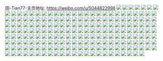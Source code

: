 田-Tian77-主页地址: https://weibo.com/u/5044822998 
![](https://wx4.sinaimg.cn/mw2000/005vpyUSly1h99d2hatxjj31hc0u0k4w.jpg) 
![](https://wx4.sinaimg.cn/mw2000/005vpyUSly1h99d2ifoybj31hc0u018x.jpg) 
![](https://wx4.sinaimg.cn/mw2000/005vpyUSly1h94qsjfgs1j31o02804qq.jpg) 
![](https://wx4.sinaimg.cn/mw2000/005vpyUSly1h7js4bn5lrj31o0280qv5.jpg) 
![](https://wx4.sinaimg.cn/mw2000/005vpyUSly1h7js4ca6rij31o0280u0x.jpg) 
![](https://wx4.sinaimg.cn/mw2000/005vpyUSly1h79u7ybc0aj31g20zjdom.jpg) 
![](https://wx4.sinaimg.cn/mw2000/005vpyUSly1h6obh8orw6j31o0280jxa.jpg) 
![](https://wx4.sinaimg.cn/mw2000/005vpyUSly1h6b7lzmsjlj32bv2bvarh.jpg) 
![](https://wx4.sinaimg.cn/mw2000/005vpyUSly1h5iaa6rzexj30qo0zkwkd.jpg) 
![](https://wx4.sinaimg.cn/mw2000/005vpyUSly1h3zp3hxwhej30ku0rswkw.jpg) 
![](https://wx4.sinaimg.cn/mw2000/005vpyUSly1h1l2wl6pm7j33342bce84.jpg) 
![](https://wx4.sinaimg.cn/mw2000/005vpyUSly1h1l2z6snmrj32y0205e83.jpg) 
![](https://wx4.sinaimg.cn/mw2000/005vpyUSly1h16uu1m12qj30mu0un7b0.jpg) 
![](https://wx4.sinaimg.cn/mw2000/005vpyUSly1gzd8y5972oj31o0280hdt.jpg) 
![](https://wx4.sinaimg.cn/mw2000/005vpyUSly1gzd8y3u8zgj31o0280hdt.jpg) 
![](https://wx4.sinaimg.cn/mw2000/005vpyUSly1gzcalecanpj31o02807wh.jpg) 
![](https://wx4.sinaimg.cn/mw2000/005vpyUSly1gz0m0ha5izj31o0280x6q.jpg) 
![](https://wx4.sinaimg.cn/mw2000/005vpyUSly1gz0ly46x21j31o0280x6q.jpg) 
![](https://wx4.sinaimg.cn/mw2000/005vpyUSly1gyuvj2o727j31o0280x6q.jpg) 
![](https://wx4.sinaimg.cn/mw2000/005vpyUSly1gy8h1bz0w8j34g02yokjr.jpg) 
![](https://wx4.sinaimg.cn/mw2000/005vpyUSly1guol6iflzrj61o0280kjl02.jpg) 
![](https://wx4.sinaimg.cn/mw2000/005vpyUSly1gu87reuaivj61o0280kjl02.jpg) 
![](https://wx4.sinaimg.cn/mw2000/005vpyUSly1gu29eqo295j33402c07wh.jpg) 
![](https://wx4.sinaimg.cn/mw2000/005vpyUSly1gtte56fzm5j31o4340b2a.jpg) 
![](https://wx4.sinaimg.cn/mw2000/005vpyUSly1gtte5dei5bj31ki3407wi.jpg) 
![](https://wx4.sinaimg.cn/mw2000/005vpyUSly1gtnqqfp2zzj31o0280npd.jpg) 
![](https://wx4.sinaimg.cn/mw2000/005vpyUSly1gtnqqhwttmj31b42r0hdt.jpg) 
![](https://wx4.sinaimg.cn/mw2000/005vpyUSly1gtnqql0tiej31o0280kjm.jpg) 
![](https://wx4.sinaimg.cn/mw2000/005vpyUSly1gtnqqmujltj31qv2nqb2a.jpg) 
![](https://wx4.sinaimg.cn/mw2000/005vpyUSly1gtnqtmvr2rj31sc2dskjl.jpg) 
![](https://wx4.sinaimg.cn/mw2000/005vpyUSly1gse4mtxqklj30mz0mm0vv.jpg) 
![](https://wx4.sinaimg.cn/mw2000/005vpyUSly1gs57ztgrxhj31o02807wi.jpg) 
![](https://wx4.sinaimg.cn/mw2000/005vpyUSly1gs5800jvtqj31o02804qq.jpg) 
![](https://wx4.sinaimg.cn/mw2000/005vpyUSly1gs1r2y1cpxj31o0280kjl.jpg) 
![](https://wx4.sinaimg.cn/mw2000/005vpyUSly1gs1r2x2nu2j31o0280hdt.jpg) 
![](https://wx4.sinaimg.cn/mw2000/005vpyUSly1grzlun2k6nj31o0280u0x.jpg) 
![](https://wx4.sinaimg.cn/mw2000/005vpyUSly1grmg0rbfn6j31sc2dsu0x.jpg) 
![](https://wx4.sinaimg.cn/mw2000/005vpyUSly1grmg0z1xrlj32c0340x6r.jpg) 
![](https://wx4.sinaimg.cn/mw2000/005vpyUSly1gr8u7051mnj31o0280hdt.jpg) 
![](https://wx4.sinaimg.cn/mw2000/005vpyUSly1gr8u6zk8a2j31o0280kjl.jpg) 
![](https://wx4.sinaimg.cn/mw2000/005vpyUSly1gr8u6yjkt4j31o02804qp.jpg) 
![](https://wx4.sinaimg.cn/mw2000/005vpyUSly1gr8u6wrpm1j31o0280hdt.jpg) 
![](https://wx4.sinaimg.cn/mw2000/005vpyUSly1gr6gxwqtmxj31r4340hdt.jpg) 
![](https://wx4.sinaimg.cn/mw2000/005vpyUSly1gr6gya94hsj33402c0u0x.jpg) 
![](https://wx4.sinaimg.cn/mw2000/005vpyUSly1gr6gxuq4dlj31fe3407wh.jpg) 
![](https://wx4.sinaimg.cn/mw2000/005vpyUSly1gr6gy252uyj32c0340b2b.jpg) 
![](https://wx4.sinaimg.cn/mw2000/005vpyUSly1gr6gxyzhfuj33402c0e81.jpg) 
![](https://wx4.sinaimg.cn/mw2000/005vpyUSly1gr6gy4ngsyj31q9340hdt.jpg) 
![](https://wx4.sinaimg.cn/mw2000/005vpyUSly1gr6h3ildbnj326533onpd.jpg) 
![](https://wx4.sinaimg.cn/mw2000/005vpyUSly1gr6h3gmnw8j32sl29be81.jpg) 
![](https://wx4.sinaimg.cn/mw2000/005vpyUSly1gr6h3ezr94j31a02o4khp.jpg) 
![](https://wx4.sinaimg.cn/mw2000/005vpyUSly1gqw8kneivaj33402c04qr.jpg) 
![](https://wx4.sinaimg.cn/mw2000/005vpyUSly1gqfnal6eudj32c03404qr.jpg) 
![](https://wx4.sinaimg.cn/mw2000/005vpyUSly1gqfmvve9ogj32pf340npf.jpg) 
![](https://wx4.sinaimg.cn/mw2000/005vpyUSly1gqfmvwbgl9j32c0340hdt.jpg) 
![](https://wx4.sinaimg.cn/mw2000/005vpyUSly1gqfmw0bysaj32c03401l0.jpg) 
![](https://wx4.sinaimg.cn/mw2000/005vpyUSly1gqfmvtsbsqj31o02807wi.jpg) 
![](https://wx4.sinaimg.cn/mw2000/005vpyUSly1gqi485f6uej32bz2bzx6q.jpg) 
![](https://wx4.sinaimg.cn/mw2000/005vpyUSly1gqfmvr16cwj32c0340hdt.jpg) 
![](https://wx4.sinaimg.cn/mw2000/005vpyUSly1gqi4864milj32c0340u0x.jpg) 
![](https://wx4.sinaimg.cn/mw2000/005vpyUSly1gqi486wdqcj32c02c04qq.jpg) 
![](https://wx4.sinaimg.cn/mw2000/005vpyUSly1gq8oynfcjxj32c0340qv5.jpg) 
![](https://wx4.sinaimg.cn/mw2000/005vpyUSly1gq8oyqb34zj32c0340kjl.jpg) 
![](https://wx4.sinaimg.cn/mw2000/005vpyUSly1gq6lr5pg8hj31o02804qq.jpg) 
![](https://wx4.sinaimg.cn/mw2000/005vpyUSly1gq6lr3wfobj31u02ufwt3.jpg) 
![](https://wx4.sinaimg.cn/mw2000/005vpyUSly1gq4lc2bu4xj32c0340kjp.jpg) 
![](https://wx4.sinaimg.cn/mw2000/005vpyUSly1gq4kiv2wx7j32c0340hdx.jpg) 
![](https://wx4.sinaimg.cn/mw2000/005vpyUSly1gq4l1pcfbwj32c0340npj.jpg) 
![](https://wx4.sinaimg.cn/mw2000/005vpyUSly1gq4kix1mubj32c0340b2d.jpg) 
![](https://wx4.sinaimg.cn/mw2000/005vpyUSly1gq4l1mmfqej32c02yahdy.jpg) 
![](https://wx4.sinaimg.cn/mw2000/005vpyUSly1gq4leeg94nj32c0340b2f.jpg) 
![](https://wx4.sinaimg.cn/mw2000/005vpyUSly1gpya9hes77j31o0280e82.jpg) 
![](https://wx4.sinaimg.cn/mw2000/005vpyUSly1gpya9d9be1j31o0280b2a.jpg) 
![](https://wx4.sinaimg.cn/mw2000/005vpyUSly1gpn6bujv8xj32c0340kjm.jpg) 
![](https://wx4.sinaimg.cn/mw2000/005vpyUSly1gpn6bvl0w0j323d2w9hdt.jpg) 
![](https://wx4.sinaimg.cn/mw2000/005vpyUSly1gpn6bzczolj31sc2ds4qq.jpg) 
![](https://wx4.sinaimg.cn/mw2000/005vpyUSly1gpn6f5hspsj327y2x7e81.jpg) 
![](https://wx4.sinaimg.cn/mw2000/005vpyUSly1gpn6c0q9k9j32c0340kjm.jpg) 
![](https://wx4.sinaimg.cn/mw2000/005vpyUSly1gpj0suymyzj33402c0tfl.jpg) 
![](https://wx4.sinaimg.cn/mw2000/005vpyUSly1gpeo2zk7fzj31o02801ky.jpg) 
![](https://wx4.sinaimg.cn/mw2000/005vpyUSly1gpeo6zmd4xj31no2t6e81.jpg) 
![](https://wx4.sinaimg.cn/mw2000/005vpyUSly1gpeo34a67ij31hu2pe7wh.jpg) 
![](https://wx4.sinaimg.cn/mw2000/005vpyUSly1gpepr1n9ocj31o0280npe.jpg) 
![](https://wx4.sinaimg.cn/mw2000/005vpyUSly1gpcoea405jj326a2vee82.jpg) 
![](https://wx4.sinaimg.cn/mw2000/005vpyUSly1gpcoeauth2j33402c0u0x.jpg) 
![](https://wx4.sinaimg.cn/mw2000/005vpyUSly1gpcoedgddtj33402c07wi.jpg) 
![](https://wx4.sinaimg.cn/mw2000/005vpyUSly1gpcoe90h09j32c03407wi.jpg) 
![](https://wx4.sinaimg.cn/mw2000/005vpyUSly1gpa085dclnj33402c0e81.jpg) 
![](https://wx4.sinaimg.cn/mw2000/005vpyUSly1gpa08407x3j32c0340b2b.jpg) 
![](https://wx4.sinaimg.cn/mw2000/005vpyUSly1gp7t9sh3l6j33402c04qp.jpg) 
![](https://wx4.sinaimg.cn/mw2000/005vpyUSly1gp7t9yi176j31o0280x6q.jpg) 
![](https://wx4.sinaimg.cn/mw2000/005vpyUSly1gp7yleeok5j31o0280x6q.jpg) 
![](https://wx4.sinaimg.cn/mw2000/005vpyUSly1gp7t9qlnp3j33402c0kjl.jpg) 
![](https://wx4.sinaimg.cn/mw2000/005vpyUSly1gp5ps12qf3j33402c0e81.jpg) 
![](https://wx4.sinaimg.cn/mw2000/005vpyUSly1gp5pse7iltj31o0280hdu.jpg) 
![](https://wx4.sinaimg.cn/mw2000/005vpyUSly1gp5psfua2fj30u0138wo0.jpg) 
![](https://wx4.sinaimg.cn/mw2000/005vpyUSly1gp5ps6cs38j33402c0b2a.jpg) 
![](https://wx4.sinaimg.cn/mw2000/005vpyUSly1gp3ahlavz0j31o0280u0y.jpg) 
![](https://wx4.sinaimg.cn/mw2000/005vpyUSly1gp3ahpp80pj31o0280qv6.jpg) 
![](https://wx4.sinaimg.cn/mw2000/005vpyUSly1gp3ahoh97mj31o0280qv6.jpg) 
![](https://wx4.sinaimg.cn/mw2000/005vpyUSly1gp3ahr1lz2j31o0280x6q.jpg) 
![](https://wx4.sinaimg.cn/mw2000/005vpyUSly1gp3ahnbd24j31o0280hdu.jpg) 
![](https://wx4.sinaimg.cn/mw2000/005vpyUSly1gp37uqfh7jj33402c0x6p.jpg) 
![](https://wx4.sinaimg.cn/mw2000/005vpyUSly1gp37ul8hohj33402c04qq.jpg) 
![](https://wx4.sinaimg.cn/mw2000/005vpyUSly1gp37vfwhl8j33402c0hdt.jpg) 
![](https://wx4.sinaimg.cn/mw2000/005vpyUSly1gp37uirkgoj33402c0npd.jpg) 
![](https://wx4.sinaimg.cn/mw2000/005vpyUSly1gp37unlxo2j33402c0npd.jpg) 
![](https://wx4.sinaimg.cn/mw2000/005vpyUSly1gp37vdjcpzj33402c0kjl.jpg) 
![](https://wx4.sinaimg.cn/mw2000/005vpyUSly1gp0luqdv64j33402c07wh.jpg) 
![](https://wx4.sinaimg.cn/mw2000/005vpyUSly1goyeagwxt7j33402c0npd.jpg) 
![](https://wx4.sinaimg.cn/mw2000/005vpyUSly1goyeaj9110j31o0280b2a.jpg) 
![](https://wx4.sinaimg.cn/mw2000/005vpyUSly1goyeag2tocj31o0280e82.jpg) 
![](https://wx4.sinaimg.cn/mw2000/005vpyUSly1goyeaju0sxj317i22ch7v.jpg) 
![](https://wx4.sinaimg.cn/mw2000/005vpyUSly1goy78ik1i6j33402c07wh.jpg) 
![](https://wx4.sinaimg.cn/mw2000/005vpyUSly1goxlkh8ewoj33402c0e81.jpg) 
![](https://wx4.sinaimg.cn/mw2000/005vpyUSly1gott3vki81j32c0340u0z.jpg) 
![](https://wx4.sinaimg.cn/mw2000/005vpyUSly1gott455wzgj32c0340x6r.jpg) 
![](https://wx4.sinaimg.cn/mw2000/005vpyUSly1gott489650j32c0340u0z.jpg) 
![](https://wx4.sinaimg.cn/mw2000/005vpyUSly1gott3ssc3ej32c0340x6r.jpg) 
![](https://wx4.sinaimg.cn/mw2000/005vpyUSly1gott4ew8s9j33402c0b2a.jpg) 
![](https://wx4.sinaimg.cn/mw2000/005vpyUSly1gott4cv3ypj32c0340x6s.jpg) 
![](https://wx4.sinaimg.cn/mw2000/005vpyUSly1gott3xedxkj33402c0x6p.jpg) 
![](https://wx4.sinaimg.cn/mw2000/005vpyUSly1gott426hy2j33402c0hdw.jpg) 
![](https://wx4.sinaimg.cn/mw2000/005vpyUSly1gott4i2sjhj33402c0b2a.jpg) 
![](https://wx4.sinaimg.cn/mw2000/005vpyUSly1gorsosu1k5j33402c07wi.jpg) 
![](https://wx4.sinaimg.cn/mw2000/005vpyUSly1gorsov6yrkj32c03404qq.jpg) 
![](https://wx4.sinaimg.cn/mw2000/005vpyUSly1gorsowyhi6j33402c0qv6.jpg) 
![](https://wx4.sinaimg.cn/mw2000/005vpyUSly1gorsoq27euj31f11xnh7d.jpg) 
![](https://wx4.sinaimg.cn/mw2000/005vpyUSly1gordtx9zyxj33402c04qp.jpg) 
![](https://wx4.sinaimg.cn/mw2000/005vpyUSly1gop6raxn9gj32c02c07wh.jpg) 
![](https://wx4.sinaimg.cn/mw2000/005vpyUSly1gop6rcwr8zj33402c01kz.jpg) 
![](https://wx4.sinaimg.cn/mw2000/005vpyUSly1gop6r7zxo2j31w72vy1kx.jpg) 
![](https://wx4.sinaimg.cn/mw2000/005vpyUSly1gop6rfp3ikj33402c0b2a.jpg) 
![](https://wx4.sinaimg.cn/mw2000/005vpyUSly1gop6r9v0jxj32c0340u0y.jpg) 
![](https://wx4.sinaimg.cn/mw2000/005vpyUSly1gop6ritq1vj33402c0e83.jpg) 
![](https://wx4.sinaimg.cn/mw2000/005vpyUSly1golzw210wej31o0280npe.jpg) 
![](https://wx4.sinaimg.cn/mw2000/005vpyUSly1golzw3pnd5j31o0280kjm.jpg) 
![](https://wx4.sinaimg.cn/mw2000/005vpyUSly1gohb2hmcx9j31o0280u0x.jpg) 
![](https://wx4.sinaimg.cn/mw2000/005vpyUSly1gohb2gi9pij32w0260e82.jpg) 
![](https://wx4.sinaimg.cn/mw2000/005vpyUSly1gohb2dkdqaj30n00ppwj3.jpg) 
![](https://wx4.sinaimg.cn/mw2000/005vpyUSly1gohb644vvej33402c0hdt.jpg) 
![](https://wx4.sinaimg.cn/mw2000/005vpyUSly1gohb2f7kapj31o0280qv6.jpg) 
![](https://wx4.sinaimg.cn/mw2000/005vpyUSly1gohb661090j31ve1ekqrt.jpg) 
![](https://wx4.sinaimg.cn/mw2000/005vpyUSly1gohb67gj8nj33402c0kjl.jpg) 
![](https://wx4.sinaimg.cn/mw2000/005vpyUSly1goknl4w6k5j33402c0kjl.jpg) 
![](https://wx4.sinaimg.cn/mw2000/005vpyUSly1gohb69rymwj33402c0npd.jpg) 
![](https://wx4.sinaimg.cn/mw2000/005vpyUSly1gob4gzjmxdj33402c0kjl.jpg) 
![](https://wx4.sinaimg.cn/mw2000/005vpyUSly1gnu89fj2huj32c03404qt.jpg) 
![](https://wx4.sinaimg.cn/mw2000/005vpyUSly1gnu8959es0j31rr340qv5.jpg) 
![](https://wx4.sinaimg.cn/mw2000/005vpyUSly1gnu8913y5qj31ke340hdt.jpg) 
![](https://wx4.sinaimg.cn/mw2000/005vpyUSly1gnu89kpmqxj31o0280b2b.jpg) 
![](https://wx4.sinaimg.cn/mw2000/005vpyUSly1gnkj5ymbe8j33402c07wi.jpg) 
![](https://wx4.sinaimg.cn/mw2000/005vpyUSly1gnkj6fxo9cj31o0280npe.jpg) 
![](https://wx4.sinaimg.cn/mw2000/005vpyUSly1gnkj8pnscjj32c02c04qp.jpg) 
![](https://wx4.sinaimg.cn/mw2000/005vpyUSly1gnkj6dcmmcj33402c0qv5.jpg) 
![](https://wx4.sinaimg.cn/mw2000/005vpyUSly1gnkj8n6u5oj33402c0e81.jpg) 
![](https://wx4.sinaimg.cn/mw2000/005vpyUSly1gnkj6gvhlzj33402c0kjl.jpg) 
![](https://wx4.sinaimg.cn/mw2000/005vpyUSly1gnkj9m1hbvj33402c0hdu.jpg) 
![](https://wx4.sinaimg.cn/mw2000/005vpyUSly1gnkjalbpq8j32c02c0b29.jpg) 
![](https://wx4.sinaimg.cn/mw2000/005vpyUSly1gnkjajfhvlj33402c0b29.jpg) 
![](https://wx4.sinaimg.cn/mw2000/005vpyUSly1gn9kd7jpn9j30n010wdkp.jpg) 
![](https://wx4.sinaimg.cn/mw2000/005vpyUSly1gmixg0hbnoj33402c0e83.jpg) 
![](https://wx4.sinaimg.cn/mw2000/005vpyUSly1gmixfyv8khj31o0280u0y.jpg) 
![](https://wx4.sinaimg.cn/mw2000/005vpyUSly1gme1g3z1i6j32c02c0e82.jpg) 
![](https://wx4.sinaimg.cn/mw2000/005vpyUSly1gls4twwjvej310b1d8k3f.jpg) 
![](https://wx4.sinaimg.cn/mw2000/005vpyUSly1glgmx0ybogj31sc2dshdu.jpg) 
![](https://wx4.sinaimg.cn/mw2000/005vpyUSly1glegtwnmnkj31o02807wi.jpg) 
![](https://wx4.sinaimg.cn/mw2000/005vpyUSly1glegtxgwh7j31o02804qq.jpg) 
![](https://wx4.sinaimg.cn/mw2000/005vpyUSly1gl5cfidyjfj32c02c01ky.jpg) 
![](https://wx4.sinaimg.cn/mw2000/005vpyUSly1gl5cfpqb1jj31o02807wi.jpg) 
![](https://wx4.sinaimg.cn/mw2000/005vpyUSly1gl5cfggfhaj33402c07wj.jpg) 
![](https://wx4.sinaimg.cn/mw2000/005vpyUSly1gl5cfcuzz5j32801o0b2a.jpg) 
![](https://wx4.sinaimg.cn/mw2000/005vpyUSly1gl5cfkopqsj31o02801ky.jpg) 
![](https://wx4.sinaimg.cn/mw2000/005vpyUSly1gl5cfoj9mrj32ds1scnpe.jpg) 
![](https://wx4.sinaimg.cn/mw2000/005vpyUSly1gl3yhxs21vj33402c0hdv.jpg) 
![](https://wx4.sinaimg.cn/mw2000/005vpyUSly1gkgu5lh0ubj33402c01kz.jpg) 
![](https://wx4.sinaimg.cn/mw2000/005vpyUSly1gjydp3h0j3j31o0280kjm.jpg) 
![](https://wx4.sinaimg.cn/mw2000/005vpyUSly1gjydp20dp7j31o0280hdu.jpg) 
![](https://wx4.sinaimg.cn/mw2000/005vpyUSly1gjtupqqvijj33402c0qv6.jpg) 
![](https://wx4.sinaimg.cn/mw2000/005vpyUSly1gjbc7jtvclj30zh1slwq2.jpg) 
![](https://wx4.sinaimg.cn/mw2000/005vpyUSly1ghl1agrekkj31o0280qv5.jpg) 
![](https://wx4.sinaimg.cn/mw2000/005vpyUSly1ghl1ahr84gj31o0280b29.jpg) 
![](https://wx4.sinaimg.cn/mw2000/005vpyUSly1ghl1aifrtyj31o02807lk.jpg) 
![](https://wx4.sinaimg.cn/mw2000/005vpyUSly1ghl1ae100tj32c0340x6t.jpg) 
![](https://wx4.sinaimg.cn/mw2000/005vpyUSly1gh9dx03lgcj32c02c0u0x.jpg) 
![](https://wx4.sinaimg.cn/mw2000/005vpyUSly1gg4yxgf4poj32c02c01ky.jpg) 
![](https://wx4.sinaimg.cn/mw2000/005vpyUSly1gf6s0lod7gj33402c07wi.jpg) 
![](https://wx4.sinaimg.cn/mw2000/005vpyUSly1gf6s13arxpj33402c0kjn.jpg) 
![](https://wx4.sinaimg.cn/mw2000/005vpyUSly1gf6s14hz6mj33402c0npd.jpg) 
![](https://wx4.sinaimg.cn/mw2000/005vpyUSly1gf6s1c37y6j33402c0b29.jpg) 
![](https://wx4.sinaimg.cn/mw2000/005vpyUSly1gf6s1hoyguj33402c0x6s.jpg) 
![](https://wx4.sinaimg.cn/mw2000/005vpyUSly1gf6s1lek29j32c02c0x6q.jpg) 
![](https://wx4.sinaimg.cn/mw2000/005vpyUSly1gf6s1o9bj5j33402c0npe.jpg) 
![](https://wx4.sinaimg.cn/mw2000/005vpyUSly1gf6s1qp71aj32c02c0e81.jpg) 
![](https://wx4.sinaimg.cn/mw2000/005vpyUSly1gf6s1sz1ghj3334334x6p.jpg) 
![](https://wx4.sinaimg.cn/mw2000/005vpyUSly1gf6s1uefo6j32bb2bbe82.jpg) 
![](https://wx4.sinaimg.cn/mw2000/005vpyUSly1gf6s1xrd7tj33402c0e83.jpg) 
![](https://wx4.sinaimg.cn/mw2000/005vpyUSly1gf6s24uqaij32c0340x6q.jpg) 
![](https://wx4.sinaimg.cn/mw2000/005vpyUSly1gf6s2a4qeqj33402c0qv5.jpg) 
![](https://wx4.sinaimg.cn/mw2000/005vpyUSly1gf6s2jfxgfj32bb2bb1kz.jpg) 
![](https://wx4.sinaimg.cn/mw2000/005vpyUSly1gf6s2nf47zj33402c0hdv.jpg) 
![](https://wx4.sinaimg.cn/mw2000/005vpyUSly1gbd607glwqj32c02c0qv5.jpg) 
![](https://wx4.sinaimg.cn/mw2000/005vpyUSly1gb0u9rs643j33402c0njd.jpg) 
![](https://wx4.sinaimg.cn/mw2000/005vpyUSly1fxpy88ikmej30ku0kujus.jpg) 
![](https://wx4.sinaimg.cn/mw2000/005vpyUSly1fsjmr866d1g30c80c8npd.jpg) 
